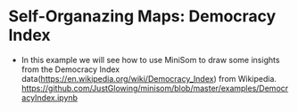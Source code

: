 # Self-Organazing Maps: Democracy Index
- In this example we will see how to use MiniSom to draw some insights from the Democracy Index data(https://en.wikipedia.org/wiki/Democracy_Index) from Wikipedia.
https://github.com/JustGlowing/minisom/blob/master/examples/DemocracyIndex.ipynb